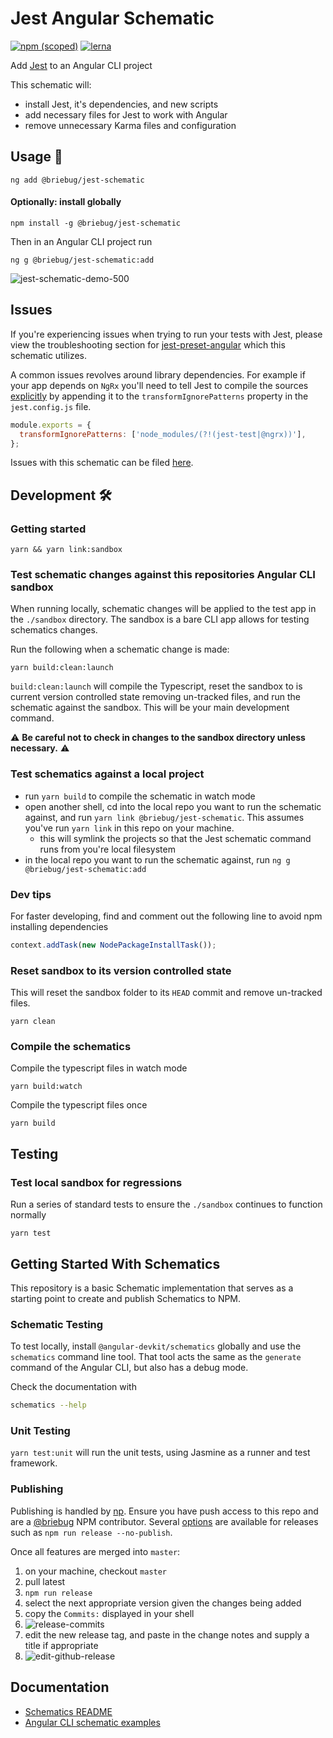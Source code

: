 # Jest Angular Schematic

[![npm (scoped)](https://img.shields.io/npm/v/@briebug/jest-schematic.svg)](https://www.npmjs.com/package/@briebug/jest-schematic)
[![lerna](https://img.shields.io/badge/maintained%20with-lerna-cc00ff.svg)](https://lerna.js.org/)

Add [Jest](https://facebook.github.io/jest/) to an Angular CLI project

This schematic will:

- install Jest, it's dependencies, and new scripts
- add necessary files for Jest to work with Angular
- remove unnecessary Karma files and configuration

## Usage 🚀

```shell
ng add @briebug/jest-schematic
```

#### Optionally: install globally

```shell
npm install -g @briebug/jest-schematic
```

Then in an Angular CLI project run

```shell
ng g @briebug/jest-schematic:add
```

![jest-schematic-demo-500](docs/jest-schematic-demo-500.gif)

## Issues

If you're experiencing issues when trying to run your tests with Jest, please view the troubleshooting section for [jest-preset-angular](https://github.com/thymikee/jest-preset-angular#troubleshooting) which this schematic utilizes.

A common issues revolves around library dependencies. For example if your app depends on `NgRx` you'll need to tell Jest to compile the sources [explicitly](https://github.com/thymikee/jest-preset-angular#adjust-your-transformignorepatterns-whitelist) by appending it to the `transformIgnorePatterns` property in the `jest.config.js` file.

```js
module.exports = {
  transformIgnorePatterns: ['node_modules/(?!(jest-test|@ngrx))'],
};
```

Issues with this schematic can be filed [here](https://github.com/briebug/jest-schematic/issues/new/choose).

## Development 🛠

### Getting started

```shell
yarn && yarn link:sandbox
```

### Test schematic changes against this repositories Angular CLI sandbox

When running locally, schematic changes will be applied to the test app in the `./sandbox` directory. The sandbox is a bare CLI app allows for testing schematics changes.

Run the following when a schematic change is made:

```shell
yarn build:clean:launch
```

`build:clean:launch` will compile the Typescript, reset the sandbox to is current version controlled state removing un-tracked files, and run the schematic against the sandbox. This will be your main development command.

⚠ **Be careful not to check in changes to the sandbox directory unless necessary.** ⚠

### Test schematics against a local project

- run `yarn build` to compile the schematic in watch mode
- open another shell, cd into the local repo you want to run the schematic against, and run `yarn link @briebug/jest-schematic`. This assumes you've run `yarn link` in this repo on your machine.
  - this will symlink the projects so that the Jest schematic command runs from you're local filesystem
- in the local repo you want to run the schematic against, run `ng g @briebug/jest-schematic:add`

### Dev tips

For faster developing, find and comment out the following line to avoid npm installing dependencies

```ts
context.addTask(new NodePackageInstallTask());
```

### Reset sandbox to its version controlled state

This will reset the sandbox folder to its `HEAD` commit and remove un-tracked files.

```shell
yarn clean
```

### Compile the schematics

Compile the typescript files in watch mode

```shell
yarn build:watch
```

Compile the typescript files once

```shell
yarn build
```

## Testing

### Test local sandbox for regressions

Run a series of standard tests to ensure the `./sandbox` continues to function normally

```shell
yarn test
```

## Getting Started With Schematics

This repository is a basic Schematic implementation that serves as a starting point to create and publish Schematics to NPM.

### Schematic Testing

To test locally, install `@angular-devkit/schematics` globally and use the `schematics` command line tool. That tool acts the same as the `generate` command of the Angular CLI, but also has a debug mode.

Check the documentation with

```bash
schematics --help
```

### Unit Testing

`yarn test:unit` will run the unit tests, using Jasmine as a runner and test framework.

### Publishing

Publishing is handled by [np](https://github.com/sindresorhus/np#usage). Ensure you have push access to this repo and are a [@briebug](https://www.npmjs.com/settings/briebug/packages) NPM contributor. Several [options](https://github.com/sindresorhus/np#usage) are available for releases such as `npm run release --no-publish`.

Once all features are merged into `master`:

1. on your machine, checkout `master`
2. pull latest
3. `npm run release`
4. select the next appropriate version given the changes being added
5. copy the `Commits:` displayed in your shell
6. ![release-commits](./docs/np-release.png)
7. edit the new release tag, and paste in the change notes and supply a title if appropriate
8. ![edit-github-release](./docs/edit-github-release.png)

## Documentation

- [Schematics README](https://github.com/angular/angular-cli/blob/master/packages/angular_devkit/schematics/README.md)
- [Angular CLI schematic examples](https://github.com/angular/angular-cli/blob/master/packages/schematics/angular/app-shell/index.ts)
